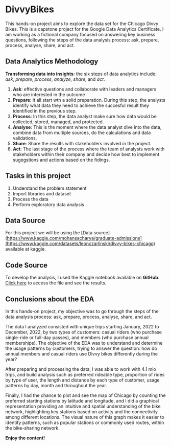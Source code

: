 # DivvyBikes
This hands-on project aims to explore the data set for the Chicago Divvy Bikes. This is a capstone project for the Google Data Analytics Certificate. I am working as a fictional company focused on answering key business questions, following the steps of the data analysis process: ask, prepare, process, analyse, share, and act.

## Data Analytics Methodology
**Transforming data into insights**: the six steps of data analytics include: *ask*, *prepare*, *process*, *analyze*, *share*, and *act*. 
1. **Ask**: effective questions and collaborate with leaders and managers who are interested in the outcome
1. **Prepare**: It all start wth a solid preparation. During this step, the analysts identify what data they need to achieve the succesful result they identified in the previous step.
1. **Process**: In this step, the data analyst make sure how data would be collected, stored, managed, and protected.
1. **Analyse**: This is the moment where the data analyst dive into the data, combine data from multiple sources, do the calculations and data validations.
1. **Share**: Share the results with stakeholders involved in the project.
1. **Act**: The last stage of the process where the team of analysts work with stakeholders within their company and decide how best to implement sugegstions and actions based on the fidings. 

## Tasks in this project
1. Understand the problem statement
1. Import libraries and dataset
1. Process the data
1. Perform exploratory data analysis

## Data Source
For this project we will be using the [Data source](https://www.kaggle.com/mohansacharya/graduate-admissions](https://www.kaggle.com/datasets/leonczarlinski/divvy-bikes-chicago) available at kaggle.

## Code Source
To develop the analysis, I used the Kaggle notebook available on **GitHub**. [Click here](https://www.kaggle.com/code/leonczarlinski/divvy-bikes-eda) to access the file and see the results. 

## Conclusions about the EDA
In this hands-on project, my objective was to go through the steps of the data analysis process: ask, prepare, process, analyse, share, and act.

The data I analyzed consisted with unique trips starting January, 2022 to December, 2022, by two types of customers: casual riders (who purchase single-ride or full-day passes), and members (who purchase annual memberships). The objective of the EDA was to understand and determine the usage patterns by customers, trying to answer the question: how do annual members and casual riders use Divvy bikes differently during the year?

After preparing and processing the data, I was able to work with 4.1 mio trips, and build analysis such as preferred rideable type, proportion of rides by type of user, the length and distance by each type of customer, usage patterns by day, month and throughout the year.

Finally, I had the chance to plot and see the map of Chicago by counting the preferred starting stations by latitude and longitude, and I did a graphical representation providing an intuitive and spatial understanding of the bike network, highlighting key stations based on activity and the connectivity among different locations. The visual nature of this graph makes it easier to identify patterns, such as popular stations or commonly used routes, within the bike-sharing network.

**Enjoy the content!**
